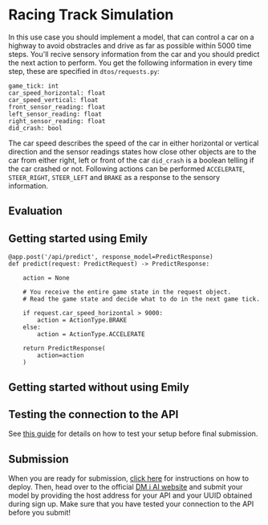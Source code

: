# Racing Track Simulation
In this use case you should implement a model, that can control a car on a highway to avoid obstracles and drive as far as possible within 5000 time steps. You'll recive sensory information from the car and you should predict the next action to perform.
You get the following information in every time step, these are specified in `dtos/requests.py`:
```
game_tick: int
car_speed_horizontal: float
car_speed_vertical: float
front_sensor_reading: float
left_sensor_reading: float
right_sensor_reading: float
did_crash: bool
```
The car speed describes the speed of the car in either horizontal or vertical direction and the sensor readings states how close other objects are to the car from either right, left or front of the car `did_crash` is a boolean telling if the car crashed or not. Following actions can be performed `ACCELERATE`, `STEER_RIGHT`, `STEER_LEFT` and `BRAKE` as a response to the sensory information.

## Evaluation


## Getting started using Emily


```
@app.post('/api/predict', response_model=PredictResponse)
def predict(request: PredictRequest) -> PredictResponse:

    action = None

    # You receive the entire game state in the request object.
    # Read the game state and decide what to do in the next game tick.

    if request.car_speed_horizontal > 9000:
        action = ActionType.BRAKE
    else:
        action = ActionType.ACCELERATE

    return PredictResponse(
        action=action
    )
```

## Getting started without using Emily



## Testing the connection to the API
See <a href="https://dmiai.dk/guide/">this guide</a> for details on how to test your setup before final submission.

## Submission
When you are ready for submission, <a href="https://dmiai.dk/guide/deploy">click here</a> for instructions on how to deploy. Then, head over to the official <a href="https://dmiai.dk/">DM i AI website</a> and submit your model by providing the host address for your API and your UUID obtained during sign up. Make sure that you have tested your connection to the API before you submit!

